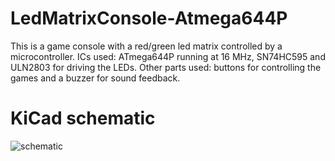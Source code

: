 # LedMatrixConsole-Atmega644P
 This is a game console with a red/green led matrix controlled by a microcontroller.
 ICs used: ATmega644P running at 16 MHz, SN74HC595 and ULN2803 for driving the LEDs. 
 Other parts used: buttons for controlling the games and a buzzer for sound feedback.

# KiCad schematic
![schematic](https://github.com/robertcotofana/LedMatrixConsole-Atmega644P/assets/33556095/f7581245-c196-42b1-9556-a9efc18693ee)
